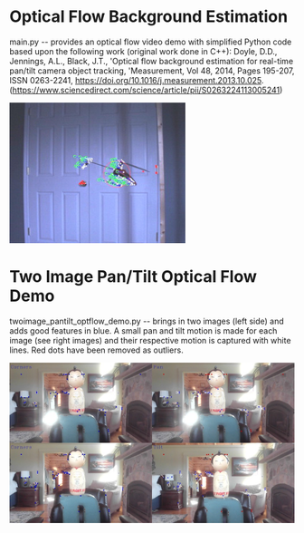# Optical Flow Background Estimation

main.py -- provides an optical flow video demo with simplified Python code based upon the following work (original work done in C++): Doyle, D.D., Jennings, A.L., Black, J.T., 'Optical flow background estimation for real-time  pan/tilt camera object tracking, 'Measurement, Vol 48, 2014, Pages 195-207, ISSN 0263-2241, https://doi.org/10.1016/j.measurement.2013.10.025. (https://www.sciencedirect.com/science/article/pii/S0263224113005241)

![Estimation](https://github.com/danieldrysn/opticalflow_backgroundestimation/blob/main/helicopter_tracking.jpg)



# Two Image Pan/Tilt Optical Flow Demo

twoimage_pantilt_optflow_demo.py -- brings in two images (left side) and adds good features in blue.  A small pan and tilt motion is made for each image (see right images) and their respective motion is captured with white lines.  Red dots have been removed as outliers.

![Two Image Pan/Tilt Demo](https://github.com/danieldrysn/opticalflow_backgroundestimation/blob/main/images/twoimage_pantilt_optflow_demo.jpg)

